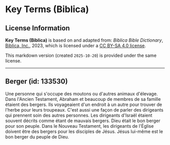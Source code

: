 # Key Terms (Biblica)

## License Information

**Key Terms (Biblica)** is based on and adapted from: _Biblica Bible Dictionary_, [Biblica, Inc.](https://www.biblica.com/), 2023, which is licensed under a [CC BY-SA 4.0 license](https://creativecommons.org/licenses/by-sa/4.0/legalcode.en).

This markdown version (created `2025-10-20`) is provided under the same license.



--------------------------------

## Berger (id: 133530)

Une personne qui s'occupe des moutons ou d'autres animaux d'élevage. Dans l'Ancien Testament, Abraham et beaucoup de membres de sa famille étaient des bergers. Ils voyageaient d'un endroit à un autre pour trouver de l'herbe pour leurs troupeaux. C'est aussi une façon de parler des dirigeants qui prennent soin des autres personnes. Les dirigeants d'Israël étaient souvent décrits comme étant de mauvais bergers. Dieu était le bon berger pour son peuple. Dans le Nouveau Testament, les dirigeants de l'Église doivent être des bergers pour les disciples de Jésus. Jésus lui\-même est le bon berger du peuple de Dieu.



